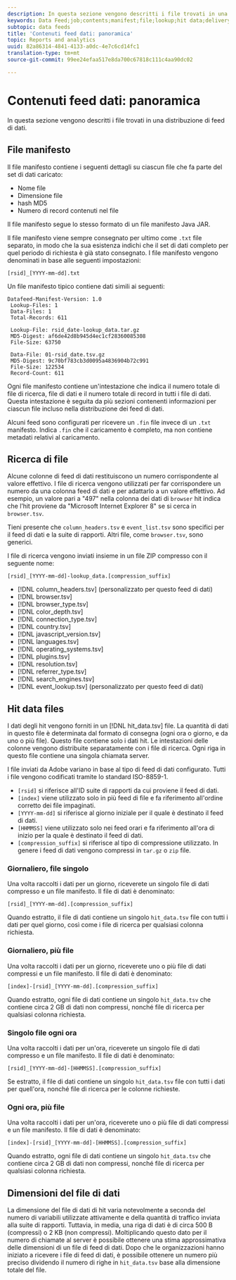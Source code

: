 ```yaml
---
description: In questa sezione vengono descritti i file trovati in una distribuzione di feed di dati.
keywords: Data Feed;job;contents;manifest;file;lookup;hit data;delivery contents
subtopic: data feeds
title: 'Contenuti feed dati: panoramica'
topic: Reports and analytics
uuid: 82a86314-4841-4133-a0dc-4e7c6cd14fc1
translation-type: tm+mt
source-git-commit: 99ee24efaa517e8da700c67818c111c4aa90dc02

---
```



# Contenuti feed dati: panoramica

In questa sezione vengono descritti i file trovati in una distribuzione di feed di dati.

## File manifesto

Il file manifesto contiene i seguenti dettagli su ciascun file che fa parte del set di dati caricato:

* Nome file
* Dimensione file
* hash MD5
* Numero di record contenuti nel file

Il file manifesto segue lo stesso formato di un file manifesto Java JAR.

Il file manifesto viene sempre consegnato per ultimo come `.txt` file separato, in modo che la sua esistenza indichi che il set di dati completo per quel periodo di richiesta è già stato consegnato. I file manifesto vengono denominati in base alle seguenti impostazioni:

```text
[rsid]_[YYYY-mm-dd].txt
```

Un file manifesto tipico contiene dati simili ai seguenti:

```text
Datafeed-Manifest-Version: 1.0
 Lookup-Files: 1
 Data-Files: 1
 Total-Records: 611

 Lookup-File: rsid_date-lookup_data.tar.gz
 MD5-Digest: af6de42d8b945d4ec1cf28360085308
 File-Size: 63750

 Data-File: 01-rsid_date.tsv.gz
 MD5-Digest: 9c70bf783cb3d0095a4836904b72c991
 File-Size: 122534
 Record-Count: 611
```

Ogni file manifesto contiene un&#39;intestazione che indica il numero totale di file di ricerca, file di dati e il numero totale di record in tutti i file di dati. Questa intestazione è seguita da più sezioni contenenti informazioni per ciascun file incluso nella distribuzione dei feed di dati.

Alcuni feed sono configurati per ricevere un `.fin` file invece di un `.txt` manifesto. Indica `.fin` che il caricamento è completo, ma non contiene metadati relativi al caricamento.

## Ricerca di file

Alcune colonne di feed di dati restituiscono un numero corrispondente al valore effettivo. I file di ricerca vengono utilizzati per far corrispondere un numero da una colonna feed di dati e per adattarlo a un valore effettivo. Ad esempio, un valore pari a &quot;497&quot; nella colonna dei dati di `browser` hit indica che l’hit proviene da &quot;Microsoft Internet Explorer 8&quot; se si cerca in `browser.tsv`.

Tieni presente che `column_headers.tsv` e `event_list.tsv` sono specifici per il feed di dati e la suite di rapporti. Altri file, come `browser.tsv`, sono generici.

I file di ricerca vengono inviati insieme in un file ZIP compresso con il seguente nome:

```text
[rsid]_[YYYY-mm-dd]-lookup_data.[compression_suffix]
```

* [!DNL column_headers.tsv] (personalizzato per questo feed di dati)
* [!DNL browser.tsv]
* [!DNL browser_type.tsv]
* [!DNL color_depth.tsv]
* [!DNL connection_type.tsv]
* [!DNL country.tsv]
* [!DNL javascript_version.tsv]
* [!DNL languages.tsv]
* [!DNL operating_systems.tsv]
* [!DNL plugins.tsv]
* [!DNL resolution.tsv]
* [!DNL referrer_type.tsv]
* [!DNL search_engines.tsv]
* [!DNL event_lookup.tsv] (personalizzato per questo feed di dati)

## Hit data files

I dati degli hit vengono forniti in un [!DNL hit_data.tsv] file. La quantità di dati in questo file è determinata dal formato di consegna (ogni ora o giorno, e da uno o più file). Questo file contiene solo i dati hit. Le intestazioni delle colonne vengono distribuite separatamente con i file di ricerca. Ogni riga in questo file contiene una singola chiamata server.

I file inviati da Adobe variano in base al tipo di feed di dati configurato. Tutti i file vengono codificati tramite lo standard ISO-8859-1.

* `[rsid]` si riferisce all&#39;ID suite di rapporti da cui proviene il feed di dati.
* `[index]` viene utilizzato solo in più feed di file e fa riferimento all&#39;ordine corretto dei file impaginati.
* `[YYYY-mm-dd]` si riferisce al giorno iniziale per il quale è destinato il feed di dati.
* `[HHMMSS]` viene utilizzato solo nei feed orari e fa riferimento all&#39;ora di inizio per la quale è destinato il feed di dati.
* `[compression_suffix]` si riferisce al tipo di compressione utilizzato. In genere i feed di dati vengono compressi in `tar.gz` o `zip` file.

### Giornaliero, file singolo

Una volta raccolti i dati per un giorno, riceverete un singolo file di dati compresso e un file manifesto. Il file di dati è denominato:

`[rsid]_[YYYY-mm-dd].[compression_suffix]`

Quando estratto, il file di dati contiene un singolo `hit_data.tsv` file con tutti i dati per quel giorno, così come i file di ricerca per qualsiasi colonna richiesta.

### Giornaliero, più file

Una volta raccolti i dati per un giorno, riceverete uno o più file di dati compressi e un file manifesto. Il file di dati è denominato:

`[index]-[rsid]_[YYYY-mm-dd].[compression_suffix]`

Quando estratto, ogni file di dati contiene un singolo `hit_data.tsv` che contiene circa 2 GB di dati non compressi, nonché file di ricerca per qualsiasi colonna richiesta.

### Singolo file ogni ora

Una volta raccolti i dati per un&#39;ora, riceverete un singolo file di dati compresso e un file manifesto. Il file di dati è denominato:

`[rsid]_[YYYY-mm-dd]-[HHMMSS].[compression_suffix]`

Se estratto, il file di dati contiene un singolo `hit_data.tsv` file con tutti i dati per quell&#39;ora, nonché file di ricerca per le colonne richieste.

### Ogni ora, più file

Una volta raccolti i dati per un&#39;ora, riceverete uno o più file di dati compressi e un file manifesto. Il file di dati è denominato:

`[index]-[rsid]_[YYYY-mm-dd]-[HHMMSS].[compression_suffix]`

Quando estratto, ogni file di dati contiene un singolo `hit_data.tsv` che contiene circa 2 GB di dati non compressi, nonché file di ricerca per qualsiasi colonna richiesta.

## Dimensioni del file di dati

La dimensione del file di dati di hit varia notevolmente a seconda del numero di variabili utilizzate attivamente e della quantità di traffico inviata alla suite di rapporti. Tuttavia, in media, una riga di dati è di circa 500 B (compressi) o 2 KB (non compressi). Moltiplicando questo dato per il numero di chiamate al server è possibile ottenere una stima approssimativa delle dimensioni di un file di feed di dati. Dopo che le organizzazioni hanno iniziato a ricevere i file di feed di dati, è possibile ottenere un numero più preciso dividendo il numero di righe in `hit_data.tsv` base alla dimensione totale del file.
